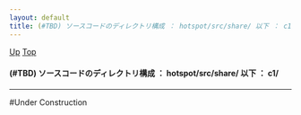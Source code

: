 ```yaml
---
layout: default
title: (#TBD) ソースコードのディレクトリ構成 ： hotspot/src/share/ 以下 ： c1/
---
```

[Up](nopoim3uPN.html) [Top](../index.html)

#### (#TBD) ソースコードのディレクトリ構成 ： hotspot/src/share/ 以下 ： c1/

--- 
#Under Construction






